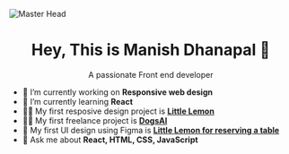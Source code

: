 
<!--
**MaddYManI/MaddYManI** is a ✨ _special_ ✨ repository because its `README.md` (this file) appears on your GitHub profile.

Here are some ideas to get you started:

- 🔭 I’m currently working on ...
- 🌱 I’m currently learning ...
- 👯 I’m looking to collaborate on ...
- 🤔 I’m looking for help with ...
- 💬 Ask me about ...
- 📫 How to reach me: ...
- 😄 Pronouns: ...
- ⚡ Fun fact: ...
-->

![Master Head](https://plopdo.com/wp-content/uploads/2021/07/Screenshot-1-1210x642.png?crop=1)

<h1 align= "Center"> Hey, This is Manish Dhanapal 👋</h1>
<p align= "Center"> A passionate Front end developer</p>

- 🔭 I’m currently working on **Responsive web design**
- 🌱 I’m currently learning **React**
- 👨‍💻 My first resposive design project is **[Little Lemon](https://github.com/MaddYManI/Web-practice)**
- 👨‍💻 My first freelance project is **[DogsAI](https://dogsai.in)**
- 🌆 My first UI design using Figma is  **[Little Lemon for reserving a table](https://github.com/MaddYManI/Little_Lemon-UI-design)**
- 💬 Ask me about **React, HTML, CSS, JavaScript**
